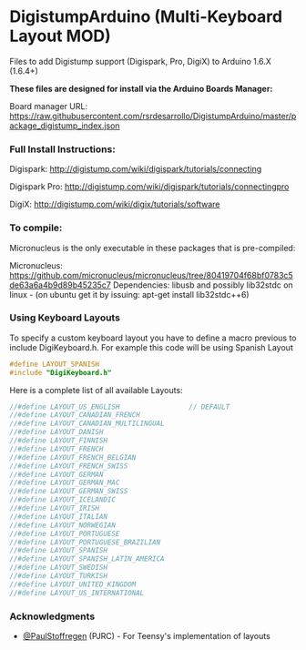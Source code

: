 DigistumpArduino (Multi-Keyboard Layout MOD)
============================================

Files to add Digistump support (Digispark, Pro, DigiX) to Arduino 1.6.X (1.6.4+)

**These files are designed for install via the Arduino Boards Manager:** 

Board manager URL: https://raw.githubusercontent.com/rsrdesarrollo/DigistumpArduino/master/package_digistump_index.json

### Full Install Instructions:

Digispark: http://digistump.com/wiki/digispark/tutorials/connecting

Digispark Pro: http://digistump.com/wiki/digispark/tutorials/connectingpro

DigiX: http://digistump.com/wiki/digix/tutorials/software

### To compile:

Micronucleus is the only executable in these packages that is pre-compiled:

Micronucleus: https://github.com/micronucleus/micronucleus/tree/80419704f68bf0783c5de63a6a4b9d89b45235c7
Dependencies: libusb and possibly lib32stdc on linux - (on ubuntu get it by issuing: apt-get install lib32stdc++6)

### Using Keyboard Layouts

To specify a custom keyboard layout you have to define a macro previous to include DigiKeyboard.h. 
For example this code will be using Spanish Layout

```c
#define LAYOUT_SPANISH
#include "DigiKeyboard.h"
```

Here is a complete list of all available Layouts:

```c
//#define LAYOUT_US_ENGLISH                 // DEFAULT
//#define LAYOUT_CANADIAN_FRENCH
//#define LAYOUT_CANADIAN_MULTILINGUAL
//#define LAYOUT_DANISH
//#define LAYOUT_FINNISH
//#define LAYOUT_FRENCH
//#define LAYOUT_FRENCH_BELGIAN
//#define LAYOUT_FRENCH_SWISS
//#define LAYOUT_GERMAN
//#define LAYOUT_GERMAN_MAC
//#define LAYOUT_GERMAN_SWISS
//#define LAYOUT_ICELANDIC
//#define LAYOUT_IRISH
//#define LAYOUT_ITALIAN
//#define LAYOUT_NORWEGIAN
//#define LAYOUT_PORTUGUESE
//#define LAYOUT_PORTUGUESE_BRAZILIAN
//#define LAYOUT_SPANISH
//#define LAYOUT_SPANISH_LATIN_AMERICA
//#define LAYOUT_SWEDISH
//#define LAYOUT_TURKISH
//#define LAYOUT_UNITED_KINGDOM	
//#define LAYOUT_US_INTERNATIONAL
```

### Acknowledgments

- [@PaulStoffregen](https://github.com/PaulStoffregen) (PJRC) - For Teensy's implementation of layouts
